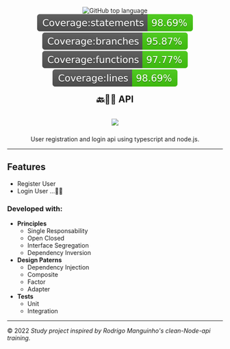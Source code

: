 <p align="center">
<img alt='GitHub top language' src="https://img.shields.io/github/languages/top/pablomatheus171/api-node-ts">
<img src="./badges/badge-statements.svg">
<img src="./badges/badge-branches.svg">
<img src="./badges/badge-functions.svg">
<img src="./badges/badge-lines.svg">
</p>
<h2 style="margin:0;padding:0"align="center">🔙👨‍💻 API</h2>

<h2 align="center"><img width="120" src="https://cdn2.iconfinder.com/data/icons/agile-methodology-14/64/intergration-256.png">
</h2>


<p align="center">User registration and login api using typescript and node.js.</p>
<hr>

## Features
   - Register User
   - Login User ...🔨👷
### Developed with:
 - **Principles**
    - Single Responsability
    - Open Closed 
    - Interface Segregation 
    - Dependency Inversion 
 - **Design Paterns**
   - Dependency Injection
   - Composite
   - Factor
   - Adapter
 - **Tests**
   - Unit
   - Integration

___
© 2022 *Study project inspired by Rodrigo Manguinho's clean-Node-api training.*








